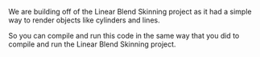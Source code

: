 We are building off of the Linear Blend Skinning project as it had a simple way to 
render objects like cylinders and lines.

So you can compile and run this code in the same way that you did to compile and run the 
Linear Blend Skinning project.